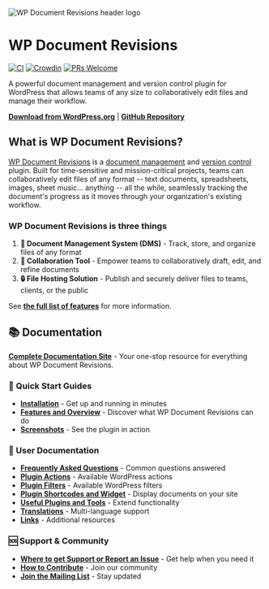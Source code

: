 ![WP Document Revisions header logo](https://user-images.githubusercontent.com/282759/120903696-a46aaf00-c615-11eb-947e-60554e9fff95.png)

# WP Document Revisions

[![CI](https://github.com/wp-document-revisions/wp-document-revisions/actions/workflows/ci.yml/badge.svg)](https://github.com/wp-document-revisions/wp-document-revisions/actions/workflows/ci.yml) [![Crowdin](https://d322cqt584bo4o.cloudfront.net/wordpress-document-revisions/localized.svg)](https://crowdin.com/project/wordpress-document-revisions) [![PRs Welcome](https://img.shields.io/badge/PRs-welcome-brightgreen.svg?style=flat-square)](http://makeapullrequest.com)

A powerful document management and version control plugin for WordPress that allows teams of any size to collaboratively edit files and manage their workflow.

**[Download from WordPress.org](https://wordpress.org/plugins/wp-document-revisions/)** | **[GitHub Repository](https://github.com/wp-document-revisions/wp-document-revisions)**

## What is WP Document Revisions?

[WP Document Revisions](https://wordpress.org/plugins/wp-document-revisions/) is a [document management](https://en.wikipedia.org/wiki/Document_management_system) and [version control](http://en.wikipedia.org/wiki/Revision_control) plugin. Built for time-sensitive and mission-critical projects, teams can collaboratively edit files of any format -- text documents, spreadsheets, images, sheet music... anything -- all the while, seamlessly tracking the document's progress as it moves through your organization's existing workflow.

### WP Document Revisions is three things

1. **📁 Document Management System (DMS)** - Track, store, and organize files of any format
2. **👥 Collaboration Tool** - Empower teams to collaboratively draft, edit, and refine documents
3. **🔒 File Hosting Solution** - Publish and securely deliver files to teams, clients, or the public

See [**the full list of features**](../docs/features.md) for more information.

## 📚 Documentation

**[Complete Documentation Site](https://wp-document-revisions.github.io/wp-document-revisions)** - Your one-stop resource for everything about WP Document Revisions.

### 🎯 Quick Start Guides

- **[Installation](../docs/installation.md)** - Get up and running in minutes
- **[Features and Overview](../docs/features.md)** - Discover what WP Document Revisions can do
- **[Screenshots](../docs/screenshots.md)** - See the plugin in action

### 📖 User Documentation

- **[Frequently Asked Questions](../docs/frequently-asked-questions.md)** - Common questions answered
- **[Plugin Actions](../docs/actions.md)** - Available WordPress actions
- **[Plugin Filters](../docs/filters.md)** - Available WordPress filters
- **[Plugin Shortcodes and Widget](../docs/shortcodes.md)** - Display documents on your site
- **[Useful Plugins and Tools](../docs/useful-plugins-and-tools.md)** - Extend functionality
- **[Translations](../docs/translations.md)** - Multi-language support
- **[Links](../docs/links.md)** - Additional resources

### 🆘 Support & Community

- **[Where to get Support or Report an Issue](../docs/SUPPORT.md)** - Get help when you need it
- **[How to Contribute](../docs/CONTRIBUTING.md)** - Join our community
- **[Join the Mailing List](https://groups.google.com/forum/#!forum/wp-document-revisions)** - Stay updated
